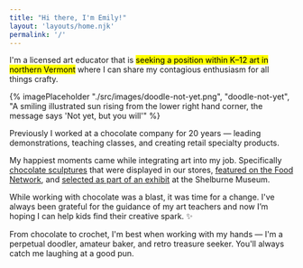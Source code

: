 ```yaml
---
title: "Hi there, I'm Emily!"
layout: 'layouts/home.njk'
permalink: '/'
---
```


I'm a licensed art educator that is <mark>seeking a position within K&#8211;12 art in northern Vermont</mark> where I can share my contagious enthusiasm for all things crafty.

{% imagePlaceholder "./src/images/doodle-not-yet.png", "doodle-not-yet", "A smiling illustrated sun rising from the lower right hand corner, the message says 'Not yet, but you will'" %}

Previously I worked at a chocolate company for 20 years &#8212; leading demonstrations, teaching classes, and creating retail specialty products. 

My happiest moments came while integrating art into my job. Specifically [chocolate sculptures](https://chocolatesculptress.com) that were displayed in our stores, [featured on the Food Network](https://chocolatesculptress.com/sculptures/cuckoo-clock/ "Giant Chocolate Cuckoo Clock on the Food Network"), and [selected as part of an exhibit](https://chocolatesculptress.com/sculptures/donut-shop/ "Donut Shop Chocolate Sculpture on display at Shelburne Museum") at the Shelburne Museum.

While working with chocolate was a blast, it was time for a change. I've always been grateful for the guidance of my art teachers and now I’m hoping I can help kids find their creative spark. ✨

From chocolate to crochet, I'm best when working with my hands &#8212; I'm a perpetual doodler, amateur baker, and retro treasure seeker. You'll always catch me laughing at a good pun.